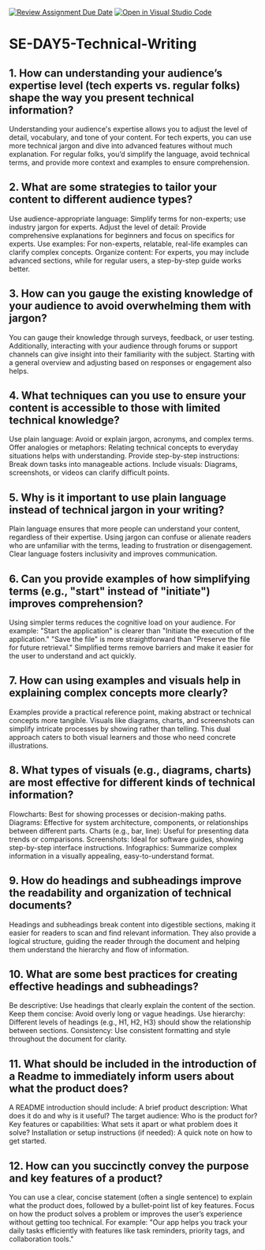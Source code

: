 [![Review Assignment Due Date](https://classroom.github.com/assets/deadline-readme-button-22041afd0340ce965d47ae6ef1cefeee28c7c493a6346c4f15d667ab976d596c.svg)](https://classroom.github.com/a/zsAR-pyY)
[![Open in Visual Studio Code](https://classroom.github.com/assets/open-in-vscode-2e0aaae1b6195c2367325f4f02e2d04e9abb55f0b24a779b69b11b9e10269abc.svg)](https://classroom.github.com/online_ide?assignment_repo_id=16145746&assignment_repo_type=AssignmentRepo)
# SE-DAY5-Technical-Writing
## 1. How can understanding your audience’s expertise level (tech experts vs. regular folks) shape the way you present technical information?
Understanding your audience's expertise allows you to adjust the level of detail, vocabulary, and tone of your content. For tech experts, you can use more technical jargon and dive into advanced features without much explanation. For regular folks, you’d simplify the language, avoid technical terms, and provide more context and examples to ensure comprehension.
## 2. What are some strategies to tailor your content to different audience types?
Use audience-appropriate language: Simplify terms for non-experts; use industry jargon for experts.
Adjust the level of detail: Provide comprehensive explanations for beginners and focus on specifics for experts.
Use examples: For non-experts, relatable, real-life examples can clarify complex concepts.
Organize content: For experts, you may include advanced sections, while for regular users, a step-by-step guide works better.
## 3. How can you gauge the existing knowledge of your audience to avoid overwhelming them with jargon?
You can gauge their knowledge through surveys, feedback, or user testing. Additionally, interacting with your audience through forums or support channels can give insight into their familiarity with the subject. Starting with a general overview and adjusting based on responses or engagement also helps.
## 4. What techniques can you use to ensure your content is accessible to those with limited technical knowledge?
Use plain language: Avoid or explain jargon, acronyms, and complex terms.
Offer analogies or metaphors: Relating technical concepts to everyday situations helps with understanding.
Provide step-by-step instructions: Break down tasks into manageable actions.
Include visuals: Diagrams, screenshots, or videos can clarify difficult points.
## 5. Why is it important to use plain language instead of technical jargon in your writing?
Plain language ensures that more people can understand your content, regardless of their expertise. Using jargon can confuse or alienate readers who are unfamiliar with the terms, leading to frustration or disengagement. Clear language fosters inclusivity and improves communication.
## 6. Can you provide examples of how simplifying terms (e.g., "start" instead of "initiate") improves comprehension?
Using simpler terms reduces the cognitive load on your audience. For example:
"Start the application" is clearer than "Initiate the execution of the application."
"Save the file" is more straightforward than "Preserve the file for future retrieval." Simplified terms remove barriers and make it easier for the user to understand and act quickly.
## 7. How can using examples and visuals help in explaining complex concepts more clearly?
Examples provide a practical reference point, making abstract or technical concepts more tangible. Visuals like diagrams, charts, and screenshots can simplify intricate processes by showing rather than telling. This dual approach caters to both visual learners and those who need concrete illustrations.
## 8. What types of visuals (e.g., diagrams, charts) are most effective for different kinds of technical information?
Flowcharts: Best for showing processes or decision-making paths.
Diagrams: Effective for system architecture, components, or relationships between different parts.
Charts (e.g., bar, line): Useful for presenting data trends or comparisons.
Screenshots: Ideal for software guides, showing step-by-step interface instructions.
Infographics: Summarize complex information in a visually appealing, easy-to-understand format.
## 9. How do headings and subheadings improve the readability and organization of technical documents?
Headings and subheadings break content into digestible sections, making it easier for readers to scan and find relevant information. They also provide a logical structure, guiding the reader through the document and helping them understand the hierarchy and flow of information.
## 10. What are some best practices for creating effective headings and subheadings?
Be descriptive: Use headings that clearly explain the content of the section.
Keep them concise: Avoid overly long or vague headings.
Use hierarchy: Different levels of headings (e.g., H1, H2, H3) should show the relationship between sections.
Consistency: Use consistent formatting and style throughout the document for clarity.
## 11. What should be included in the introduction of a Readme to immediately inform users about what the product does?
A README introduction should include:
A brief product description: What does it do and why is it useful?
The target audience: Who is the product for?
Key features or capabilities: What sets it apart or what problem does it solve?
Installation or setup instructions (if needed): A quick note on how to get started.
## 12. How can you succinctly convey the purpose and key features of a product?
You can use a clear, concise statement (often a single sentence) to explain what the product does, followed by a bullet-point list of key features. Focus on how the product solves a problem or improves the user’s experience without getting too technical. For example:
"Our app helps you track your daily tasks efficiently with features like task reminders, priority tags, and collaboration tools."
